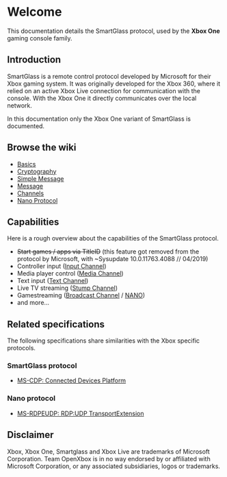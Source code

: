 # Welcome

This documentation details the SmartGlass protocol, used by the **Xbox One** gaming console family.

## Introduction

SmartGlass is a remote control protocol developed by Microsoft for their Xbox gaming system.
It was originally developed for the Xbox 360, where it relied on an active Xbox Live connection for
communication with the console. With the Xbox One it directly communicates over the local network.

In this documentation only the Xbox One variant of SmartGlass is documented.

## Browse the wiki

- [Basics](basics.md)
- [Cryptography](cryptography.md)
- [Simple Message](simple_message.md)
- [Message](message.md)
- [Channels](channels.md)
- [Nano Protocol](nano.md)

## Capabilities

Here is a rough overview about the capabilities of the SmartGlass protocol.

- ~~Start games / apps via TitleID~~ (this feature got removed from the protocol by Microsoft, with ~Sysupdate 10.0.11763.4088 // 04/2019)
- Controller input ([Input Channel](channels.md#input-channel))
- Media player control ([Media Channel](channels.md#media-channel))
- Text input ([Text Channel](channels.md#text-channel))
- Live TV streaming ([Stump Channel](channels.md#input-tv-remote-channel))
- Gamestreaming ([Broadcast Channel](channels.md#broadcast-channel) / [NANO](nano.md))
- and more...

## Related specifications

The following specifications share similarities with the Xbox specific protocols.

### SmartGlass protocol

- [MS-CDP: Connected Devices Platform](https://msdn.microsoft.com/en-us/library/mt766144.aspx)

### Nano protocol

- [MS-RDPEUDP: RDP:UDP TransportExtension](https://msdn.microsoft.com/en-us/library/hh536846.aspx)

## Disclaimer

Xbox, Xbox One, Smartglass and Xbox Live are trademarks of Microsoft Corporation.
Team OpenXbox is in no way endorsed by or affiliated with Microsoft Corporation, or any associated subsidiaries, logos or trademarks.
